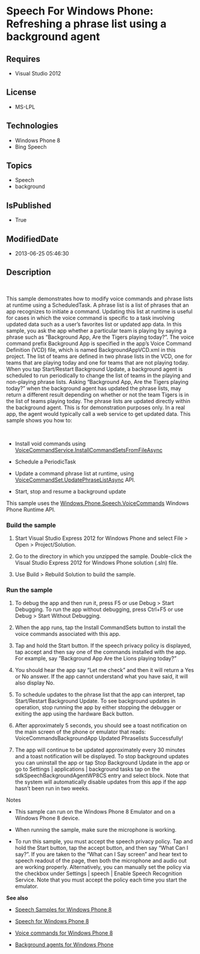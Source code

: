 # Speech For Windows Phone: Refreshing a phrase list using a background agent
## Requires
* Visual Studio 2012
## License
* MS-LPL
## Technologies
* Windows Phone 8
* Bing Speech
## Topics
* Speech
* background
## IsPublished
* True
## ModifiedDate
* 2013-06-25 05:46:30
## Description

<div id="mainBody">
<p>&nbsp;</p>
<div class="introduction">
<p>This sample demonstrates how to modify voice commands and phrase lists at runtime using a
<span class="label">ScheduledTask</span>. A phrase list is a list of phrases that an app recognizes to initiate a command. Updating this list at runtime is useful for cases in which the voice command is specific to a task involving updated data such as a
 user&rsquo;s favorites list or updated app data. In this sample, you ask the app whether a particular team is playing by saying a phrase such as
<span class="term">&ldquo;Background App, Are the Tigers playing today?&rdquo;</span>. The voice command prefix
<span class="label">Background App</span> is specified in the app&rsquo;s Voice Command Definition (VCD) file, which is named BackgroundAppVCD.xml in this project. The list of teams are defined in two phrase lists in the VCD, one for teams that are playing
 today and one for teams that are not playing today. When you tap <span class="ui">
Start/Restart Background Update</span>, a background agent is scheduled to run periodically to change the list of teams in the playing and non-playing phrase lists. Asking
<span class="term">&ldquo;Background App, Are the Tigers playing today?&rdquo;</span> when the background agent has updated the phrase lists, may return a different result depending on whether or not the team
<span class="term">Tigers</span> is in the list of teams playing today. The phrase lists are updated directly within the background agent. This is for demonstration purposes only. In a real app, the agent would typically call a web service to get updated
 data. This sample shows you how to:</p>
<p>&nbsp;</p>
<ul>
<li>
<p>Install void commands using <a href="http://msdn.microsoft.com/library/windowsphone/develop/windows.phone.speech.voicecommands.voicecommandservice.installcommandsetsfromfileasync(v=vs.105).aspx">
VoiceCommandService.InstallCommandSetsFromFileAsync</a></p>
</li><li>
<p>Schedule a <span><span class="keyword">PeriodicTask</span></span></p>
</li><li>
<p>Update a command phrase list at runtime, using <a href="http://msdn.microsoft.com/library/windowsphone/develop/jj207356(v=vs.105).aspx">
VoiceCommandSet.UpdatePhraseListAsync</a> API.</p>
</li><li>
<p>Start, stop and resume a background update</p>
</li></ul>
<p>This sample uses the <a href="http://msdn.microsoft.com/library/windowsphone/develop/windows.phone.speech.voicecommands(v=vs.105).aspx">
Windows.Phone.Speech.VoiceCommands</a> Windows Phone Runtime API.</p>
<h3 class="procedureSubHeading">Build the sample</h3>
<div class="subSection">
<ol>
<li>
<p>Start Visual Studio Express 2012 for Windows&nbsp;Phone and select <span class="ui">
File</span> &gt; <span class="ui">Open</span> &gt; <span class="ui">Project/Solution</span>.</p>
</li><li>
<p>Go to the directory in which you unzipped the sample. Double-click the Visual Studio Express 2012 for Windows&nbsp;Phone solution (<span class="label">.sln</span>) file.</p>
</li><li>
<p>Use <span class="ui">Build</span> &gt; <span class="ui">Rebuild Solution</span> to build the sample.</p>
</li></ol>
</div>
<h3 class="procedureSubHeading">Run the sample</h3>
<div class="subSection">
<ol>
<li>
<p>To debug the app and then run it, press F5 or use <span class="ui">Debug</span> &gt;
<span class="ui">Start Debugging</span>. To run the app without debugging, press Ctrl&#43;F5 or use
<span class="ui">Debug</span> &gt; <span class="ui">Start Without Debugging</span>.</p>
</li><li>
<p>When the app runs, tap the <span class="ui">Install CommandSets</span> button to install the voice commands associated with this app.</p>
</li><li>
<p>Tap and hold the <span class="ui">Start</span> button. If the speech privacy policy is displayed, tap
<span class="ui">accept</span> and then say one of the commands installed with the app. For example, say
<span class="term">&rdquo;Background App Are the Lions playing today?&rdquo;</span></p>
</li><li>
<p>You should hear the app say <span class="term">&ldquo;Let me check&rdquo;</span> and then it will return a
<span class="ui">Yes</span> or <span class="ui">No</span> answer. If the app cannot understand what you have said, it will also display
<span class="ui">No</span>.</p>
</li><li>
<p>To schedule updates to the phrase list that the app can interpret, tap <span class="ui">
Start/Restart Background Update</span>. To see background updates in operation, stop running the app by either stopping the debugger or exiting the app using the hardware
<span class="ui">Back</span> button.</p>
</li><li>
<p>After approximately 5 seconds, you should see a toast notification on the main screen of the phone or emulator that reads:
<span class="ui">VoiceCommandsBackgroundApp Updated Phraselists Successfully!</span></p>
</li><li>
<p>The app will continue to be updated approximately every 30 minutes and a toast notification will be displayed. To stop background updates you can uninstall the app or tap
<span class="ui">Stop Background Update</span> in the app or go to <span class="ui">
Settings | applications | background tasks</span> tap on the <span class="ui">sdkSpeechBackgroundAgentWP8CS</span> entry and select
<span class="ui">block</span>. Note that the system will automatically disable updates from this app if the app hasn&rsquo;t been run in two weeks.</p>
</li></ol>
</div>
<p><span class="label">Notes</span></p>
<ul>
<li>
<p>This sample can run on the Windows&nbsp;Phone&nbsp;8&nbsp;Emulator and on a Windows&nbsp;Phone&nbsp;8 device.</p>
</li><li>
<p>When running the sample, make sure the microphone is working.</p>
</li><li>
<p>To run this sample, you must accept the speech privacy policy. Tap and hold the
<span class="ui">Start</span> button, tap the <span class="ui">accept</span> button, and then say &ldquo;What Can I say?&rdquo;. If you are taken to the &ldquo;What can I Say screen&rdquo; and hear text to speech readout of the page, then both the microphone
 and audio out are working properly. Alternatively, you can manually set the policy via the checkbox under
<span class="ui">Settings | speech | Enable Speech Recognition Service</span>. Note that you must accept the policy each time you start the emulator.</p>
</li></ul>
<p><strong>See also</strong></p>
<ul>
<li>
<p><a href="http://code.msdn.microsoft.com/wpapps/site/search?query=speech&f%5B1%5D.Value=speech&f%5B1%5D.Type=SearchText&f%5B0%5D.Value=Windows%20Phone%20SDK%20Team&f%5B0%5D.Type=Contributors&f%5B0%5D.Text=Windows%20Phone%20SDK&ac=3">Speech Samples for Windows
 Phone 8</a></p>
</li><li>
<p><a href="http://go.microsoft.com/fwlink/?LinkId=270158">Speech for Windows Phone 8</a></p>
</li><li>
<p><a href="http://msdn.microsoft.com/library/windowsphone/develop/jj206959(v=vs.105).aspx">Voice commands for Windows Phone 8</a></p>
</li><li>
<p><a href="http://msdn.microsoft.com/library/windowsphone/develop/hh202942(v=vs.105).aspx">Background agents for Windows Phone</a></p>
</li></ul>
</div>
</div>
